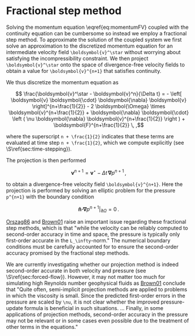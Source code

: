 # Fractional step method

Solving the momentum equation \eqref{eq:momentumFV} coupled with the continuity equation can 
be cumbersome so instead we employ a fractional step method. To approximate the solution of 
the coupled system we first solve an approximation to the discretized momentum equation for an 
intermediate velocity field ``\boldsymbol{v}^\star`` without worrying about satisfying the 
incompressibility constraint. We then project ``\boldsymbol{v}^\star`` onto the space of 
divergence-free velocity fields to obtain a value for ``\boldsymbol{v}^{n+1}`` that satisfies 
continuity.

We thus discretize the momentum equation as
```math
  \frac{\boldsymbol{v}^\star - \boldsymbol{v}^n}{\Delta t}
    = - \left[ \boldsymbol{v} \boldsymbol{\cdot} \boldsymbol{\nabla} \boldsymbol{v} \right]^{n+\frac{1}{2}}
      - 2 \boldsymbol{\Omega} \times \boldsymbol{v}^{n+\frac{1}{2}}
      + \boldsymbol{\nabla} \boldsymbol{\cdot} \left ( \nu \boldsymbol{\nabla} \boldsymbol{v}^{n+\frac{1}{2}} \right )
      + \boldsymbol{F}^{n+\frac{1}{2}} \, ,
```
where the superscript ``n + \frac{1}{2}`` indicates that these terms are evaluated at time step ``n + \frac{1}{2}``, which
we compute explicitly (see \S\ref{sec:time-stepping}).

The projection is then performed
```math
   \boldsymbol{v}^{n+1} = \boldsymbol{v}^\star - \Delta t \, \boldsymbol{\nabla} p^{n+1} \, ,
```
to obtain a divergence-free velocity field ``\boldsymbol{v}^{n+1}``. Here the projection is performed by solving an elliptic
problem for the pressure ``p^{n+1}`` with the boundary condition
```math
  \boldsymbol{\hat{n}} \boldsymbol{\cdot} \boldsymbol{\nabla} p^{n+1} |_{\partial\Omega} = 0 \, .
```

[Orszag86](@cite) and [Brown01](@cite) raise an important issue regarding these fractional step 
methods, which is that "while the velocity can be reliably computed to second-order accuracy 
in time and space, the pressure is typically only first-order accurate in the ``L_\infty``-norm." 
The numerical boundary conditions must be carefully accounted for to ensure the second-order 
accuracy promised by the fractional step methods.

We are currently investigating whether our projection method is indeed second-order accurate 
in both velocity and pressure (see \S\ref{sec:forced-flow}). However, it may not matter too 
much for simulating high Reynolds number geophysical fluids as [Brown01](@cite) conclude that 
"Quite often, semi-implicit projection methods are applied to problems in which the viscosity 
is small. Since the predicted first-order errors in the pressure are scaled by ``\nu``, it is 
not clear whether the improved pressure-update formula is beneficial in such situations. ... 
Finally, in some applications of projection methods, second-order accuracy in the pressure may 
not be relevant or in some cases even possible due to the treatment of other terms in the equations."
